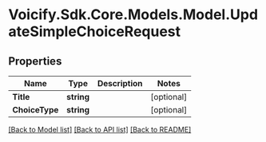 # Voicify.Sdk.Core.Models.Model.UpdateSimpleChoiceRequest
## Properties

Name | Type | Description | Notes
------------ | ------------- | ------------- | -------------
**Title** | **string** |  | [optional] 
**ChoiceType** | **string** |  | [optional] 

[[Back to Model list]](../README.md#documentation-for-models) [[Back to API list]](../README.md#documentation-for-api-endpoints) [[Back to README]](../README.md)

